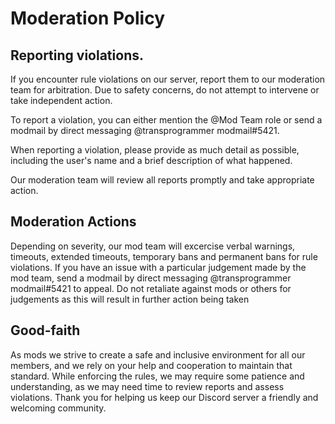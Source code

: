 # Moderation Policy

## Reporting violations.

If you encounter rule violations on our server, report them to our moderation team for arbitration. Due to safety concerns, do not attempt to intervene or take independent action.

To report a violation, you can either mention the \@Mod Team role or send a modmail by direct messaging @transprogrammer modmail#5421.

When reporting a violation, please provide as much detail as possible, including the user's name and a brief description of what happened.

Our moderation team will review all reports promptly and take appropriate action.

## Moderation Actions 

Depending on severity, our mod team will excercise verbal warnings, timeouts, extended timeouts, temporary bans and permanent bans for rule violations. If you have an issue with a particular judgement made by the mod team, send a modmail by direct messaging @transprogrammer modmail#5421 to appeal. Do not retaliate against mods or others for judgements as this will result in further action being taken   

## Good-faith

As mods we strive to create a safe and inclusive environment for all our members, and we rely on your help and cooperation to maintain that standard. While enforcing the rules, we may require some patience and understanding, as we may need time to review reports and assess violations. Thank you for helping us keep our Discord server a friendly and welcoming community.
